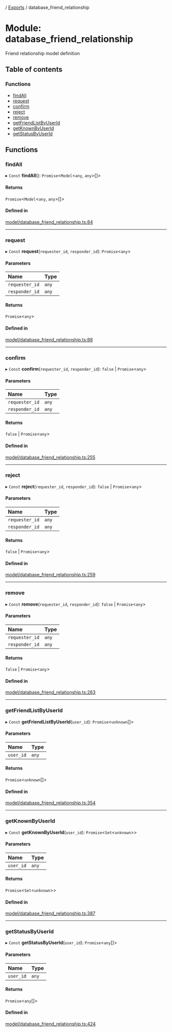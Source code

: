 [](../README.md) / [Exports](../modules.md) / database\_friend\_relationship

# Module: database\_friend\_relationship

Friend relationship model definition

## Table of contents

### Functions

- [findAll](database_friend_relationship.md#findall)
- [request](database_friend_relationship.md#request)
- [confirm](database_friend_relationship.md#confirm)
- [reject](database_friend_relationship.md#reject)
- [remove](database_friend_relationship.md#remove)
- [getFriendListByUserId](database_friend_relationship.md#getfriendlistbyuserid)
- [getKnownByUserId](database_friend_relationship.md#getknownbyuserid)
- [getStatusByUserId](database_friend_relationship.md#getstatusbyuserid)

## Functions

### findAll

▸ `Const` **findAll**(): `Promise`<`Model`<`any`, `any`\>[]\>

#### Returns

`Promise`<`Model`<`any`, `any`\>[]\>

#### Defined in

[model/database_friend_relationship.ts:84](https://github.com/ieigen/eigen_service/blob/b4bdd23/src/model/database_friend_relationship.ts#L84)

___

### request

▸ `Const` **request**(`requester_id`, `responder_id`): `Promise`<`any`\>

#### Parameters

| Name | Type |
| :------ | :------ |
| `requester_id` | `any` |
| `responder_id` | `any` |

#### Returns

`Promise`<`any`\>

#### Defined in

[model/database_friend_relationship.ts:88](https://github.com/ieigen/eigen_service/blob/b4bdd23/src/model/database_friend_relationship.ts#L88)

___

### confirm

▸ `Const` **confirm**(`requester_id`, `responder_id`): ``false`` \| `Promise`<`any`\>

#### Parameters

| Name | Type |
| :------ | :------ |
| `requester_id` | `any` |
| `responder_id` | `any` |

#### Returns

``false`` \| `Promise`<`any`\>

#### Defined in

[model/database_friend_relationship.ts:255](https://github.com/ieigen/eigen_service/blob/b4bdd23/src/model/database_friend_relationship.ts#L255)

___

### reject

▸ `Const` **reject**(`requester_id`, `responder_id`): ``false`` \| `Promise`<`any`\>

#### Parameters

| Name | Type |
| :------ | :------ |
| `requester_id` | `any` |
| `responder_id` | `any` |

#### Returns

``false`` \| `Promise`<`any`\>

#### Defined in

[model/database_friend_relationship.ts:259](https://github.com/ieigen/eigen_service/blob/b4bdd23/src/model/database_friend_relationship.ts#L259)

___

### remove

▸ `Const` **remove**(`requester_id`, `responder_id`): ``false`` \| `Promise`<`any`\>

#### Parameters

| Name | Type |
| :------ | :------ |
| `requester_id` | `any` |
| `responder_id` | `any` |

#### Returns

``false`` \| `Promise`<`any`\>

#### Defined in

[model/database_friend_relationship.ts:263](https://github.com/ieigen/eigen_service/blob/b4bdd23/src/model/database_friend_relationship.ts#L263)

___

### getFriendListByUserId

▸ `Const` **getFriendListByUserId**(`user_id`): `Promise`<`unknown`[]\>

#### Parameters

| Name | Type |
| :------ | :------ |
| `user_id` | `any` |

#### Returns

`Promise`<`unknown`[]\>

#### Defined in

[model/database_friend_relationship.ts:354](https://github.com/ieigen/eigen_service/blob/b4bdd23/src/model/database_friend_relationship.ts#L354)

___

### getKnownByUserId

▸ `Const` **getKnownByUserId**(`user_id`): `Promise`<`Set`<`unknown`\>\>

#### Parameters

| Name | Type |
| :------ | :------ |
| `user_id` | `any` |

#### Returns

`Promise`<`Set`<`unknown`\>\>

#### Defined in

[model/database_friend_relationship.ts:387](https://github.com/ieigen/eigen_service/blob/b4bdd23/src/model/database_friend_relationship.ts#L387)

___

### getStatusByUserId

▸ `Const` **getStatusByUserId**(`user_id`): `Promise`<`any`[]\>

#### Parameters

| Name | Type |
| :------ | :------ |
| `user_id` | `any` |

#### Returns

`Promise`<`any`[]\>

#### Defined in

[model/database_friend_relationship.ts:424](https://github.com/ieigen/eigen_service/blob/b4bdd23/src/model/database_friend_relationship.ts#L424)
